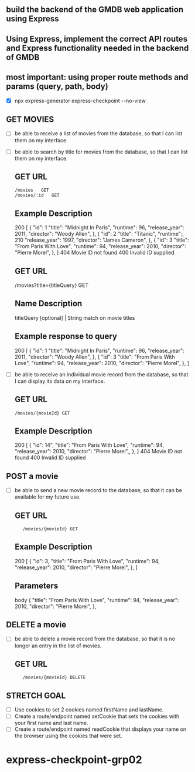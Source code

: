 ## build the backend of the GMDB web application using Express

## Using Express, implement the correct API routes and Express functionality needed in the backend of GMDB

## most important: using proper route methods and params (query, path, body)

- [X] npx express-generator express-checkpoint --no-view


## GET MOVIES

- [ ] be able to receive a list of movies from the database, so that I can list them on my interface.

- [ ] be able to search by title for movies from the database, so that I can list them on my interface.


    ## GET URL
      /movies	GET
      /movies/:id	GET

    ## Example Description
    200	[ {
            "id": 1
            "title": "Midnight In Paris",
            "runtime": 96,
            "release_year": 2011,
            "director": "Woody Allen",
        },
        {
          "id": 2
          "title": "Titanic",
          "runtime":, 210
          "release_year": 1997,
          "director": "James Cameron",
        },
        {
          "id": 3
          "title": "From Paris With Love",
          "runtime": 94,
          "release_year": 2010,
          "director": "Pierre Morel",
        },
        ]
    404	Movie ID not found
    400	Invalid ID supplied

    ## GET URL
    /movies?title={titleQuery} GET


    ## Name	Description
    titleQuery [optional]	 |  String match on movie titles

    ## Example response to query
    200	[ {
            "id": 1
            "title": "Midnight In Paris",
            "runtime": 96,
            "release_year": 2011,
            "director": "Woody Allen",
        },
        {
          "id": 3
          "title": "From Paris With Love",
          "runtime": 94,
          "release_year": 2010,
          "director": "Pierre Morel",
        },
        ]


- [ ] be able to receive an individual movie record from the database, so that I can display its data on my interface.

    ## GET URL
      /movies/{movieId} GET

    ## Example Description
    200	[ { "id": 14",
            "title": "From Paris With Love",
            "runtime": 94,
            "release_year": 2010,
            "director": "Pierre Morel",,
        }, ]
    404	Movie ID not found
    400	Invalid ID supplied




## POST a movie
- [ ]  be able to send a new movie record to the database, so that it can be available for my future use.

    ## GET URL
          /movies/{movieId} GET

    ## Example Description
    200	[ { "id": 3,
            "title": "From Paris With Love",
            "runtime": 94,
            "release_year": 2010,
            "director": "Pierre Morel",
        }, ]

    ## Parameters
    body	{
          "title": "From Paris With Love",
          "runtime": 94,
          "release_year": 2010,
          "director": "Pierre Morel",
          },

## DELETE a movie
- [ ]  be able to delete a movie record from the database, so that it is no longer an entry in the list of movies.

    ## GET URL
          /movies/{movieId} DELETE

## STRETCH GOAL

- [ ] Use cookies to set 2 cookies named firstName and lastName.
- [ ] Create a route/endpoint named setCookie that sets the cookies with your first name and last name.
- [ ] Create a route/endpoint named readCookie that displays your name on the browser using the cookies that were set.
# express-checkpoint-grp02
